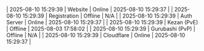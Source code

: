| 2025-08-10 15:29:39 | Website | Online | 2025-08-10 15:29:37 |
| 2025-08-10 15:29:39 | Registration | Offline | N/A |
| 2025-08-10 15:29:39 | Auth Server | Online | 2025-08-10 15:29:37 |
| 2025-08-10 15:29:39 | Kezan (PvE) | Offline | 2025-08-03 17:58:02 |
| 2025-08-10 15:29:39 | Gurubashi (PvP) | Offline | N/A |
| 2025-08-10 15:29:39 | Cloudflare | Online | 2025-08-10 15:29:37 |
